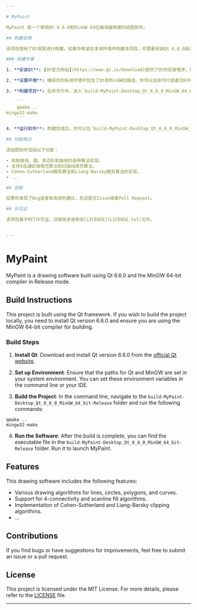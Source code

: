 ```yaml
---

# MyPaint

MyPaint 是一个使用Qt 6.6.0和MinGW 64位编译器构建的绘图软件。

## 构建说明

该项目使用了Qt框架进行构建。如果你希望在本地环境中构建该项目，你需要安装Qt 6.6.0版本，并且确保使用MinGW 64位编译器进行构建。

### 构建步骤

1. **安装Qt**: [Qt官方网站](https://www.qt.io/download)提供了Qt的安装程序，你可以从这里下载并安装Qt 6.6.0版本。

2. **设置环境**: 确保你的系统环境中包含了Qt和MinGW的路径。你可以在命令行或者IDE中设置这些环境变量。

3. **构建项目**: 在命令行中，进入`build-MyPaint-Desktop_Qt_6_6_0_MinGW_64_bit-Release`文件夹，运行以下命令进行构建：

    ```
    qmake ..
mingw32-make
    ```

4. **运行软件**: 构建完成后，你可以在`build-MyPaint-Desktop_Qt_6_6_0_MinGW_64_bit-Release`文件夹中找到可执行文件，运行它即可启动MyPaint。

## 功能特点

该绘图软件包括以下功能：

- 绘制直线、圆、多边形和曲线的各种算法实现。
- 支持4连通区域填充算法和扫描线填充算法。
- Cohen-Sutherland裁剪算法和Liang-Barsky裁剪算法的实现。
- ...

## 贡献

如果你发现了Bug或者有改进的建议，欢迎提交Issue或者Pull Request。

## 许可证

该项目基于MIT许可证。详细信息请参阅[LICENSE](LICENSE.txt)文件。


---
```


# MyPaint

MyPaint is a drawing software built using Qt 6.6.0 and the MinGW 64-bit compiler in Release mode.

## Build Instructions

This project is built using the Qt framework. If you wish to build the project locally, you need to install Qt version 6.6.0 and ensure you are using the MinGW 64-bit compiler for building.

### Build Steps

1. **Install Qt**: Download and install Qt version 6.6.0 from the [official Qt website](https://www.qt.io/download).

2. **Set up Environment**: Ensure that the paths for Qt and MinGW are set in your system environment. You can set these environment variables in the command line or your IDE.

3. **Build the Project**: In the command line, navigate to the `build-MyPaint-Desktop_Qt_6_6_0_MinGW_64_bit-Release` folder and run the following commands:

```
qmake ..
mingw32-make
```

4. **Run the Software**: After the build is complete, you can find the executable file in the `build-MyPaint-Desktop_Qt_6_6_0_MinGW_64_bit-Release` folder. Run it to launch MyPaint.

## Features

This drawing software includes the following features:

- Various drawing algorithms for lines, circles, polygons, and curves.
- Support for 4-connectivity and scanline fill algorithms.
- Implementation of Cohen-Sutherland and Liang-Barsky clipping algorithms.
- ...

## Contributions

If you find bugs or have suggestions for improvements, feel free to submit an issue or a pull request.

## License

This project is licensed under the MIT License. For more details, please refer to the [LICENSE](LICENSE.txt) file.

---

